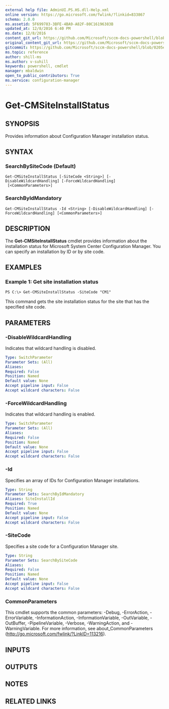 ```yaml
---
external help file: AdminUI.PS.HS.dll-Help.xml
online version: https://go.microsoft.com/fwlink/?linkid=833867
schema: 2.0.0
ms.assetid: 5F699783-3BFE-4BA9-A82F-80C16196383B
updated_at: 12/8/2016 6:40 PM
ms.date: 12/8/2016
content_git_url: https://github.com/Microsoft/sccm-docs-powershell/blob/master/sccm-cmdlets/ConfigurationManager/vlatest/Get-CMSiteInstallStatus.md
original_content_git_url: https://github.com/Microsoft/sccm-docs-powershell/blob/master/sccm-cmdlets/ConfigurationManager/vlatest/Get-CMSiteInstallStatus.md
gitcommit: https://github.com/Microsoft/sccm-docs-powershell/blob/0205e569abecf1b4e1b2b342947b87a3691b29a5/sccm-cmdlets/ConfigurationManager/vlatest/Get-CMSiteInstallStatus.md
ms.topic: reference
author: shill-ms
ms.author: v-suhill
keywords: powershell, cmdlet
manager: mbaldwin
open_to_public_contributors: True
ms.service: configuration-manager
---
```


# Get-CMSiteInstallStatus

## SYNOPSIS
Provides information about Configuration Manager installation status.

## SYNTAX

### SearchBySiteCode (Default)
```
Get-CMSiteInstallStatus [-SiteCode <String>] [-DisableWildcardHandling] [-ForceWildcardHandling]
 [<CommonParameters>]
```

### SearchByIdMandatory
```
Get-CMSiteInstallStatus -Id <String> [-DisableWildcardHandling] [-ForceWildcardHandling] [<CommonParameters>]
```

## DESCRIPTION
The **Get-CMSiteInstallStatus** cmdlet provides information about the installation status for Microsoft System Center Configuration Manager.
You can specify an installation by ID or by site code.

## EXAMPLES

### Example 1: Get site installation status
```
PS C:\> Get-CMSiteInstallStatus -SiteCode "CM1"
```

This command gets the site installation status for the site that has the specified site code.

## PARAMETERS

### -DisableWildcardHandling
Indicates that wildcard handling is disabled.

```yaml
Type: SwitchParameter
Parameter Sets: (All)
Aliases: 
Required: False
Position: Named
Default value: None
Accept pipeline input: False
Accept wildcard characters: False
```

### -ForceWildcardHandling
Indicates that wildcard handling is enabled.

```yaml
Type: SwitchParameter
Parameter Sets: (All)
Aliases: 
Required: False
Position: Named
Default value: None
Accept pipeline input: False
Accept wildcard characters: False
```

### -Id
Specifies an array of IDs for Configuration Manager installations.

```yaml
Type: String
Parameter Sets: SearchByIdMandatory
Aliases: SiteInstallId
Required: True
Position: Named
Default value: None
Accept pipeline input: False
Accept wildcard characters: False
```

### -SiteCode
Specifies a site code for a Configuration Manager site.

```yaml
Type: String
Parameter Sets: SearchBySiteCode
Aliases: 
Required: False
Position: Named
Default value: None
Accept pipeline input: False
Accept wildcard characters: False
```

### CommonParameters
This cmdlet supports the common parameters: -Debug, -ErrorAction, -ErrorVariable, -InformationAction, -InformationVariable, -OutVariable, -OutBuffer, -PipelineVariable, -Verbose, -WarningAction, and -WarningVariable. For more information, see about_CommonParameters (http://go.microsoft.com/fwlink/?LinkID=113216).

## INPUTS

## OUTPUTS

## NOTES

## RELATED LINKS


